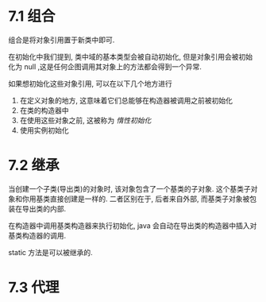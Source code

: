 # 7.1 组合

组合是将对象引用置于新类中即可.

在初始化中我们提到, 类中域的基本类型会被自动初始化,
但是对象引用会被初始化为 null ,这是任何企图调用其对象上的方法都会得到一个异常.

如果想初始化这些对象引用, 可以在以下几个地方进行

1. 在定义对象的地方, 这意味着它们总能够在构造器被调用之前被初始化
2. 在类的构造器中
3. 在使用这些对象之前, 这被称为 *惰性初始化*
4. 使用实例初始化

# 7.2 继承
当创建一个子类(导出类)的对象时, 该对象包含了一个基类的子对象.
这个基类子对象和你用基类直接创建是一样的.
二者区别在于, 后者来自外部, 而基类子对象被包装在导出类的内部.

在构造器中调用基类构造器来执行初始化,
java 会自动在导出类的构造器中插入对基类构造器的调用.

static 方法是可以被继承的.

# 7.3 代理

